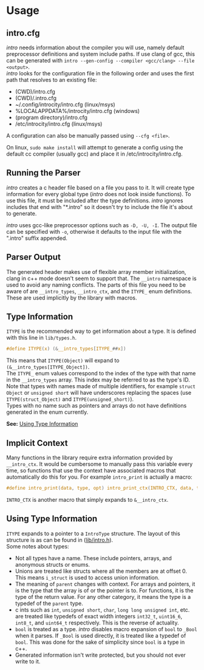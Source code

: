 # Usage

## intro.cfg
*intro* needs information about the compiler you will use, namely default preprocessor definitions and system include paths. If use clang of gcc, this can be generated with `intro --gen-config --compiler <gcc/clang> --file <output>`.   
*intro* looks for the configuration file in the following order and uses the first path that resolves to an existing file:
 - (CWD)/intro.cfg
 - (CWD)/.intro.cfg
 - ~/.config/introcity/intro.cfg (linux/msys)
 - %LOCALAPPDATA%/introcity/intro.cfg (windows)
 - (program directory)/intro.cfg
 - /etc/introcity/intro.cfg (linux/msys)

A configuration can also be manually passed using `--cfg <file>`.  
  
On linux, `sudo make install` will attempt to generate a config using the default cc compiler (usually gcc) and place it in /etc/introcity/intro.cfg.

## Running the Parser
*intro* creates a c header file based on a file you pass to it. It will create type information for every global type (*intro* does not look inside functions). To use this file, it must be included after the type definitions. *intro* ignores includes that end with "\*.intro" so it doesn't try to include the file it's about to generate.  

*intro* uses gcc-like preprocessor options such as `-D, -U, -I`. The output file can be specified with `-o`, otherwise it defaults to the input file with the ".intro" suffix appended.

## Parser Output
The generated header makes use of flexible array member initialization, clang in c++ mode doesn't seem to support that. The `__intro` namespace is used to avoid any naming conflicts. The parts of this file you need to be aware of are `__intro_types`, `__intro_ctx`, and the `ITYPE_` enum definitions. These are used implicitly by the library with macros.

## Type Information
`ITYPE` is the recommended way to get information about a type. It is defined with this line in `lib/types.h`.
```C
#define ITYPE(x) (&__intro_types[ITYPE_##x])
```
This means that `ITYPE(Object)` will expand to `(&__intro_types[ITYPE_Object])`.    
The `ITYPE_` enum values correspond to the index of the type with that name in the `__intro_types` array. This index may be referred to as the type's ID.   
Note that types with names made of multiple identifiers, for example `struct Object` or `unsigned short` will have underscores replacing the spaces (use `ITYPE(struct_Object)` and `ITYPE(unsigned_short)`).   
Types with no name such as pointers and arrays do not have definitions generated in the enum currently.   
  
**See:** [Using Type Information](#using-type-information)

## Implicit Context
Many functions in the library require extra information provided by `__intro_ctx`. It would be cumbersome to manually pass this variable every time, so functions that use the context have associated macros that automatically do this for you. For example `intro_print` is actually a macro:
```C
#define intro_print(data, type, opt) intro_print_ctx(INTRO_CTX, data, type, opt)
```
`INTRO_CTX` is another macro that simply expands to `&__intro_ctx`.

## Using Type Information
`ITYPE` expands to a pointer to a `IntroType` structure. The layout of this structure is as can be found in ([lib/intro.h](../lib/intro.h)).  
Some notes about types:  
 - Not all types have a name. These include pointers, arrays, and anonymous structs or enums.
 - Unions are treated like structs where all the members are at offset 0. This means `i_struct` is used to access union information.
 - The meaning of `parent` changes with context. For arrays and pointers, it is the type that the array is of or the pointer is to. For functions, it is the type of the return value. For any other category, it means the type is a typedef of the `parent` type.
 - c ints such as `int`, `unsigned short`, `char`, `long long unsigned int`, etc. are treated like typedefs of exact width integers `int32_t`, `uint16_6`, `int8_t`, and `uint64_t` respectively. This is the reverse of actuality.
 - `bool` is treated as a type. *intro* disables macro expansion of `bool` to `_Bool` when it parses. If `_Bool` is used directly, it is treated like a typedef of `bool`. This was done for the sake of simplicity since `bool` is a type in c++.
 - Generated information isn't write protected, but you should not ever write to it.
